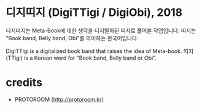 # 디지띠지 (DigiTTigi / DigiObi), 2018
디지띠지는 Meta-Book에 대한 생각을 디지털화된 띠지로 풀어본 작업입니다.
띠지는 "Book band, Belly band, Obi"를 의미하는 한국어입니다.

DigiTTigi is a digitalized book band that raises the idea of Meta-book.
띠지(TTigi) is a Korean word for "Book band, Belly band or Obi".

# credits
 - PROTOROOM (http://protoroom.kr)
